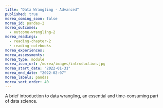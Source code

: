 ```yaml
---
title: "Data Wrangling - Advanced"
published: true
morea_coming_soon: false
morea_id: pandas-2
morea_outcomes:
  - outcome-wrangling-2
morea_readings:
  - reading-chapter-2
  - reading-notebooks
morea_experiences:
morea_assessments:
morea_type: module
morea_icon_url: /morea/images/introduction.jpg
morea_start_date: "2022-01-31"
morea_end_date: "2022-02-07"
morea_labels: pandas
morea_sort_order: 40
---
```


A brief introduction to data wrangling, an essential and time-consuming part of data science.